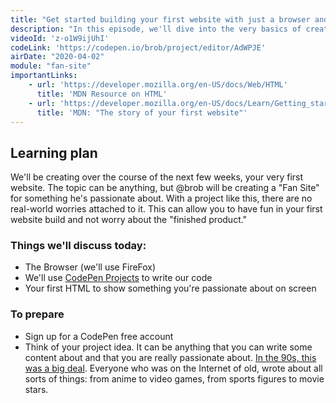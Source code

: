 ```yaml
---
title: "Get started building your first website with just a browser and CodePen Projects"
description: "In this episode, we'll dive into the very basics of creating your very first website. We'll explore the browser, we'll use CodePen Projects for simplicity and writing your first code."
videoId: 'z-o1W9ijUhI'
codeLink: 'https://codepen.io/brob/project/editor/AdWPJE'
airDate: "2020-04-02"
module: "fan-site"
importantLinks: 
    - url: 'https://developer.mozilla.org/en-US/docs/Web/HTML'
      title: 'MDN Resource on HTML'
    - url: 'https://developer.mozilla.org/en-US/docs/Learn/Getting_started_with_the_web'
      title: 'MDN: "The story of your first website"'
---
```



## Learning plan

We'll be creating over the course of the next few weeks, your very first website. The topic can be anything, but @brob will be creating a "Fan Site" for something he's passionate about. With a project like this, there are no real-world worries attached to it. This can allow you to have fun in your first website build and not worry about the "finished product."

### Things we'll discuss today:

* The Browser (we'll use FireFox)
* We'll use [CodePen Projects](https://codepen.io/) to write our code
* Your first HTML to show something you're passionate about on screen

### To prepare

* Sign up for a CodePen free account
* Think of your project idea. It can be anything that you can write some content about and that you are really passionate about. [In the 90s, this was a big deal](https://bryanlrobinson.com/blog/bring-fansites-back-to-the-web/). Everyone who was on the Internet of old, wrote about all sorts of things: from anime to video games, from sports figures to movie stars.
